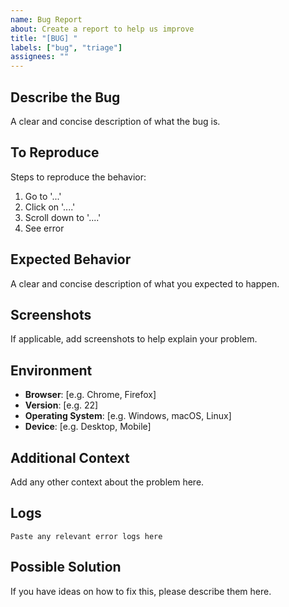 ```yaml
---
name: Bug Report
about: Create a report to help us improve
title: "[BUG] "
labels: ["bug", "triage"]
assignees: ""
---
```


## Describe the Bug
A clear and concise description of what the bug is.

## To Reproduce
Steps to reproduce the behavior:
1. Go to '...'
2. Click on '....'
3. Scroll down to '....'
4. See error

## Expected Behavior
A clear and concise description of what you expected to happen.

## Screenshots
If applicable, add screenshots to help explain your problem.

## Environment
- **Browser**: [e.g. Chrome, Firefox]
- **Version**: [e.g. 22]
- **Operating System**: [e.g. Windows, macOS, Linux]
- **Device**: [e.g. Desktop, Mobile]

## Additional Context
Add any other context about the problem here.

## Logs
```
Paste any relevant error logs here
```

## Possible Solution
If you have ideas on how to fix this, please describe them here.
